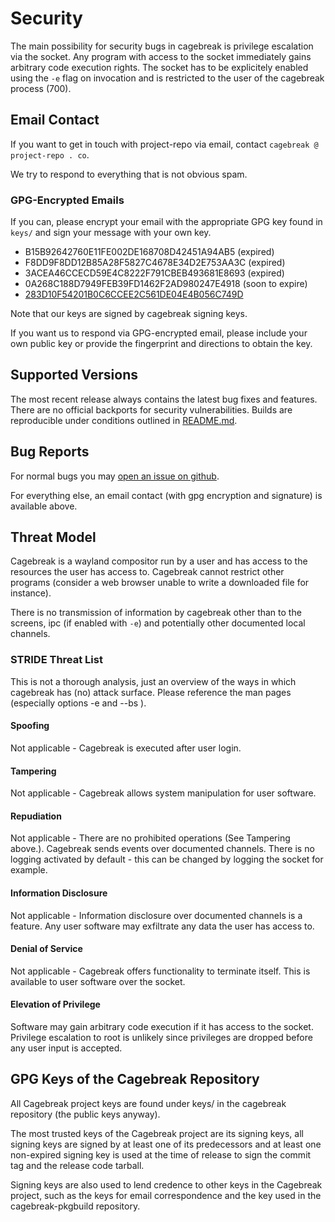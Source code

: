 # Security

The main possibility for security bugs in cagebreak is privilege
escalation via the socket. Any program with access to the socket
immediately gains arbitrary code execution rights. The socket has to
be explicitely enabled using the `-e` flag on invocation and
is restricted to the user of the cagebreak process (700).

## Email Contact

If you want to get in touch with project-repo via email, contact
`cagebreak @ project-repo . co`.

We try to respond to everything that is not obvious spam.

### GPG-Encrypted Emails

If you can, please encrypt your email with the appropriate GPG key found
in `keys/` and sign your message with your own key.

* B15B92642760E11FE002DE168708D42451A94AB5 (expired)
* F8DD9F8DD12B85A28F5827C4678E34D2E753AA3C (expired)
* 3ACEA46CCECD59E4C8222F791CBEB493681E8693 (expired)
* 0A268C188D7949FEB39FD1462F2AD980247E4918 (soon to expire)
* [283D10F54201B0C6CCEE2C561DE04E4B056C749D](keys/cagebreak@project-repo.co.pub)

Note that our keys are signed by cagebreak signing keys.

If you want us to respond via GPG-encrypted email, please include your own
public key or provide the fingerprint and directions to obtain the key.

## Supported Versions

The most recent release always contains the latest bug fixes and features.
There are no official backports for security vulnerabilities.
Builds are reproducible under conditions outlined in [README.md](README.md).

## Bug Reports

For normal bugs you may [open an issue on github](https://github.com/project-repo/cagebreak/issues/new).

For everything else, an email contact (with gpg encryption and signature)
is available above.

## Threat Model

Cagebreak is a wayland compositor run by a user and has access to
the resources the user has access to.
Cagebreak cannot restrict other programs (consider a web browser
unable to write a downloaded file for instance).

There is no transmission of information by cagebreak other than to the
screens, ipc (if enabled with `-e`) and potentially other documented local channels.

### STRIDE Threat List

This is not a thorough analysis, just an overview of the ways in which cagebreak
has (no) attack surface. Please reference the man pages (especially options -e and --bs ).

#### Spoofing

Not applicable - Cagebreak is executed after user login.

#### Tampering

Not applicable - Cagebreak allows system manipulation for user software.

#### Repudiation

Not applicable - There are no prohibited operations (See Tampering above.).
Cagebreak sends events over documented channels. There is no logging
activated by default - this can be changed by logging the socket for example.

#### Information Disclosure

Not applicable - Information disclosure over documented channels is a feature.
Any user software may exfiltrate any data the user has access to.

#### Denial of Service

Not applicable - Cagebreak offers functionality to terminate itself. This is
available to user software over the socket.

#### Elevation of Privilege

Software may gain arbitrary code execution if it has access to the
socket. Privilege escalation to root is unlikely since privileges
are dropped before any user input is accepted.

## GPG Keys of the Cagebreak Repository

All Cagebreak project keys are found under keys/ in the cagebreak
repository (the public keys anyway).

The most trusted keys of the Cagebreak project are its signing keys,
all signing keys are signed by at least one of its predecessors and at
least one non-expired signing key is used at the time of release to
sign the commit tag and the release code tarball.

Signing keys are also used to lend credence to other keys in the Cagebreak
project, such as the keys for email correspondence and the key used in the
cagebreak-pkgbuild repository.

